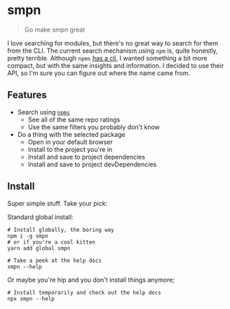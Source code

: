 # smpn

> Go make smpn great

I love searching for modules, but there's no great way to search for them from
the CLI. The current search mechanism using `npm` is, quite honestly, pretty
terrible. Although `npms` [has a cli](https://www.npmjs.com/package/npms-cli), I
wanted something a bit more compact, but with the same insights and information.
I decided to use their API, so I'm sure you can figure out where the name came
from.

## Features

+ Search using [`npms`](https://npms.io)
  + See all of the same repo ratings
  + Use the same filters you probably don't know
+ Do a thing with the selected package
  + Open in your default browser
  + Install to the project you're in
  + Install and save to project dependencies
  + Install and save to project devDependencies

## Install

Super simple stuff. Take your pick:

Standard global install:
```shell
# Install globally, the boring way
npm i -g smpn
# or if you're a cool kitten
yarn add global smpn

# Take a peek at the help docs
smpn --help
```

Or maybe you're hip and you don't install things anymore;
```shell
# Install temporarily and check out the help docs
npx smpn --help
```
